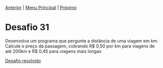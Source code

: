[Anterior](Desafio030.md) | [Menu Principal](/README.md/) | [Próximo](Desafio032.md)  

# Desafio 31  

Desenvolva um programa que pergunte a distância de uma viagem em km. Calcule o preço da passagem, cobrando R$ 0,50 por km para viagens de até 200km e R$ 0,45 para viagens mais longas

[Desafio resolvido](/Desafios/desafio031.py/)
